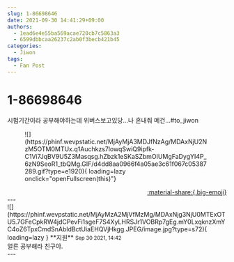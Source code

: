 ```yaml
---
slug: 1-86698646
date: 2021-09-30 14:41:29+09:00
authors:
  - 1ead6e4e55ba569acae720cb7c5863a3
  - 6599dbbcaa26237c2ab0f3becb421b45
categories:
  - Jiwon
tags:
  - Fan Post
---
```


# 1-86698646

<div class="post-container" markdown="1">
<div class="content-container md-sidebar__scrollwrap" markdown="1">

시험기간이라 공부해야하는데 위버스보고있당...나 혼내줘 메건...\#to_jiwon
<figure markdown="1">
![](https://phinf.wevpstatic.net/MjAyMjA3MDJfNzAg/MDAxNjU2NzM5OTM0MTUx.q1Auchkzs7lowqSwiQ9ipfk-C1Vi7JqBV9U5Z3Masqsg.hZbzk1eSKaSZbmOIUMgFaDygYI4P_6zN9SeoR1_tbQMg.GIF/d4dd8aa0966f4a05ae3c61f067c05387289.gif?type=e1920){ loading=lazy onclick="openFullscreen(this)"}
</figure>


</div>
</div>

<div style="text-align: right;" markdown="1">
<a href="https://weverse.io/fromis9/fanpost/1-86698646" style="text-align: right;">:material-share:{.big-emoji}</a>
</div>
---

<div class="comments-container md-sidebar__scrollwrap" markdown="1">
<div class="comment" markdown="1">
<div class='id-container' markdown="1">
![](https://phinf.wevpstatic.net/MjAyMzA2MjVfMzMg/MDAxNjg3NjU0MTExOTU5.7GFeCpkRW4jdCPevFi1sgeF7S4XyLHRSJr1VOBRp7gEg.mY0LxqknzXmYC4oZ6TpxCmdSnAbldBctUiaEHQVjHkgg.JPEG/image.jpg?type=s72){ loading=lazy }
**<span class="artist">지원</span>** <small>Sep 30 2021, 14:42</small><br>
</div>
<div class='comment-body' markdown="1">
얼른 공부해라 친구야.
</div>
</div>
</div>
---
